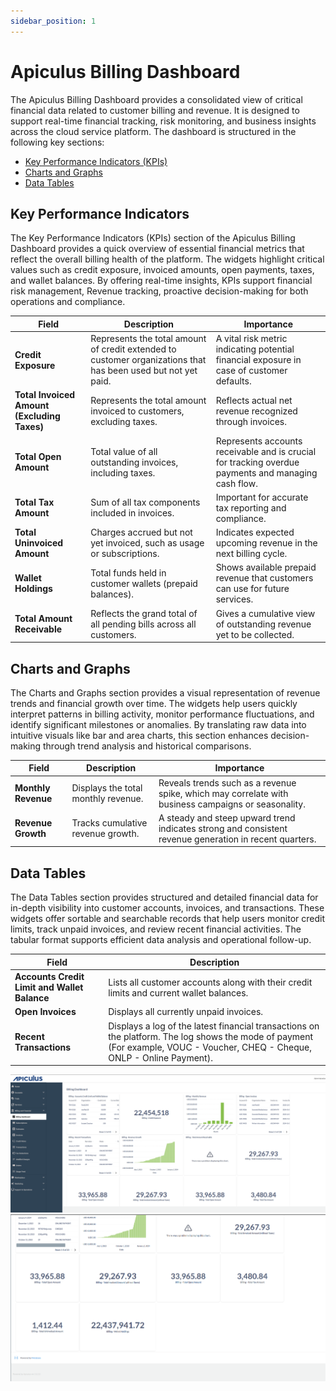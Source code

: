 ```yaml
---
sidebar_position: 1
---
```

# Apiculus Billing Dashboard

The Apiculus Billing Dashboard provides a consolidated view of critical financial data related to customer billing and revenue. It is designed to support real-time financial tracking, risk monitoring, and business insights across the cloud service platform. The dashboard is structured in the following key sections: 

- [Key Performance Indicators (KPIs)](#key-performance-indicators)
- [Charts and Graphs](#charts-and-graphs)
- [Data Tables](#data-tables)
## Key Performance Indicators

The Key Performance Indicators (KPIs) section of the Apiculus Billing Dashboard provides a quick overview of essential financial metrics that reflect the overall billing health of the platform. The widgets highlight critical values such as credit exposure, invoiced amounts, open payments, taxes, and wallet balances. By offering real-time insights, KPIs support financial risk management, Revenue tracking, proactive decision-making for both operations and compliance.

| Field                                       | Description                                                                                                   | Importance                                                                                          |
| ------------------------------------------- | ------------------------------------------------------------------------------------------------------------- | --------------------------------------------------------------------------------------------------- |
| **Credit Exposure**                         | Represents the total amount of credit extended to customer organizations that has been used but not yet paid. | A vital risk metric indicating potential financial exposure in case of customer defaults.           |
| **Total Invoiced Amount (Excluding Taxes)** | Represents the total amount invoiced to customers, excluding taxes.                                           | Reflects actual net revenue recognized through invoices.                                            |
| **Total Open Amount**                       | Total value of all outstanding invoices, including taxes.                                                     | Represents accounts receivable and is crucial for tracking overdue payments and managing cash flow. |
| **Total Tax Amount**                        | Sum of all tax components included in invoices.                                                               | Important for accurate tax reporting and compliance.                                                |
| **Total Uninvoiced Amount**                 | Charges accrued but not yet invoiced, such as usage or subscriptions.                                         | Indicates expected upcoming revenue in the next billing cycle.                                      |
| **Wallet Holdings**                         | Total funds held in customer wallets (prepaid balances).                                                      | Shows available prepaid revenue that customers can use for future services.                         |
| **Total Amount Receivable**                 | Reflects the grand total of all pending bills across all customers.                                           | Gives a cumulative view of outstanding revenue yet to be collected.                                 |

## Charts and Graphs

The Charts and Graphs section provides a visual representation of revenue trends and financial growth over time. The widgets help users quickly interpret patterns in billing activity, monitor performance fluctuations, and identify significant milestones or anomalies. By translating raw data into intuitive visuals like bar and area charts, this section enhances decision-making through trend analysis and historical comparisons.


| Field               | Description                         | Importance                                                                                             |
| ------------------- | ----------------------------------- | ------------------------------------------------------------------------------------------------------ |
| **Monthly Revenue** | Displays the total monthly revenue. | Reveals trends such as a revenue spike, which may correlate with business campaigns or seasonality.    |
| **Revenue Growth**  | Tracks cumulative revenue growth.   | A steady and steep upward trend indicates strong and consistent revenue generation in recent quarters. |
## Data Tables

The Data Tables section provides structured and detailed financial data for in-depth visibility into customer accounts, invoices, and transactions. These widgets offer sortable and searchable records that help users monitor credit limits, track unpaid invoices, and review recent financial activities. The tabular format supports efficient data analysis and operational follow-up.


| Field                                        | Description                                                                                                                                                                 |
| -------------------------------------------- | --------------------------------------------------------------------------------------------------------------------------------------------------------------------------- |
| **Accounts Credit Limit and Wallet Balance** | Lists all customer accounts along with their credit limits and current wallet balances.                                                                                     |
| **Open Invoices**                            | Displays all currently unpaid invoices.                                                                                                                                     |
| **Recent Transactions**                      | Displays a log of the latest financial transactions on the platform. The log shows the mode of payment (For example, VOUC - Voucher, CHEQ - Cheque, ONLP - Online Payment). |
 
![billingdashboard1](img/billingdashboard1.png)
![billingdashboard2](img/billingdashboard2.png)
